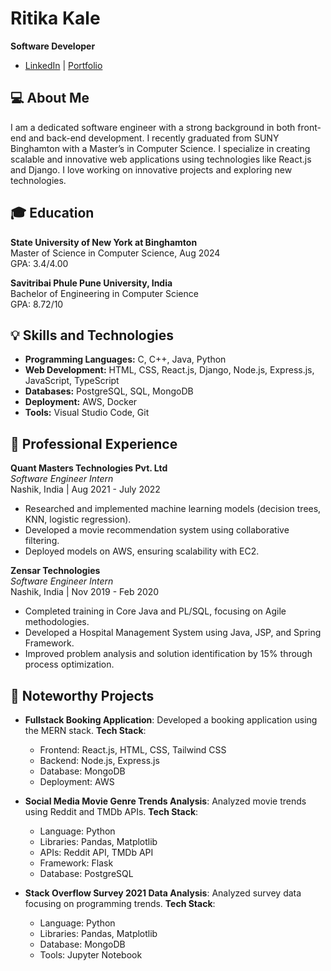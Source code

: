 # Ritika Kale
**Software Developer**
- [LinkedIn](https://linkedin.com/in/ritikakale) | [Portfolio](https://ritikakale05.github.io/)
## 💻 About Me
I am a dedicated software engineer with a strong background in both front-end and back-end development. I recently graduated from SUNY Binghamton with a Master’s in Computer Science. I specialize in creating scalable and innovative web applications using technologies like React.js and Django. I love working on innovative projects and exploring new technologies.

## 🎓 Education
**State University of New York at Binghamton**  
Master of Science in Computer Science, Aug 2024  
GPA: 3.4/4.00  

**Savitribai Phule Pune University, India**  
Bachelor of Engineering in Computer Science  
GPA: 8.72/10  

## 💡 Skills and Technologies
- **Programming Languages:** C, C++, Java, Python
- **Web Development:** HTML, CSS, React.js, Django, Node.js, Express.js, JavaScript, TypeScript
- **Databases:** PostgreSQL, SQL, MongoDB
- **Deployment:** AWS, Docker
- **Tools:** Visual Studio Code, Git

## 🌟 Professional Experience

**Quant Masters Technologies Pvt. Ltd**  
*Software Engineer Intern*  
Nashik, India | Aug 2021 - July 2022
- Researched and implemented machine learning models (decision trees, KNN, logistic regression).
- Developed a movie recommendation system using collaborative filtering.
- Deployed models on AWS, ensuring scalability with EC2.

**Zensar Technologies**  
*Software Engineer Intern*  
Nashik, India | Nov 2019 - Feb 2020
- Completed training in Core Java and PL/SQL, focusing on Agile methodologies.
- Developed a Hospital Management System using Java, JSP, and Spring Framework.
- Improved problem analysis and solution identification by 15% through process optimization.

## 🚀 Noteworthy Projects

- **Fullstack Booking Application**: Developed a booking application using the MERN stack.
  **Tech Stack**:  
  - Frontend: React.js, HTML, CSS, Tailwind CSS  
  - Backend: Node.js, Express.js  
  - Database: MongoDB  
  - Deployment: AWS  

- **Social Media Movie Genre Trends Analysis**: Analyzed movie trends using Reddit and TMDb APIs.
  **Tech Stack**:  
  - Language: Python  
  - Libraries: Pandas, Matplotlib  
  - APIs: Reddit API, TMDb API  
  - Framework: Flask  
  - Database: PostgreSQL  

- **Stack Overflow Survey 2021 Data Analysis**: Analyzed survey data focusing on programming trends.
  **Tech Stack**:  
  - Language: Python  
  - Libraries: Pandas, Matplotlib  
  - Database: MongoDB  
  - Tools: Jupyter Notebook  


